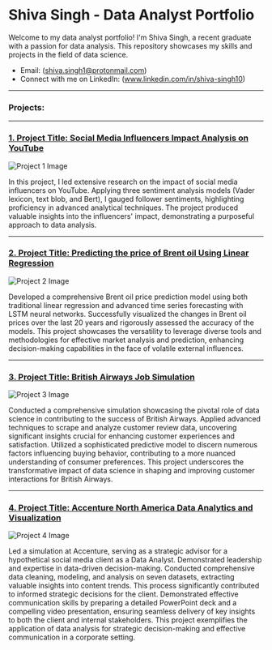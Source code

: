 # Shiva Singh - Data Analyst Portfolio

Welcome to my data analyst portfolio! I'm Shiva Singh, a recent graduate with a passion for data analysis. This repository showcases my skills and projects in the field of data science.

- Email: (shiva.singh1@protonmail.com)
- Connect with me on LinkedIn: (www.linkedin.com/in/shiva-singh10)

---

### **Projects:**
---

### [1. Project Title: Social Media Influencers Impact Analysis on YouTube](#)
![Project 1 Image](https://example.com/project1_image.jpg)

In this project, I led extensive research on the impact of social media influencers on YouTube. Applying three sentiment analysis models (Vader lexicon, text blob, and Bert), I gauged follower sentiments, highlighting proficiency in advanced analytical techniques. The project produced valuable insights into the influencers' impact, demonstrating a purposeful approach to data analysis.

---

### [2. Project Title: Predicting the price of Brent oil Using Linear Regression ](#)
![Project 2 Image](https://example.com/project2_image.jpg)

Developed a comprehensive Brent oil price prediction model using both traditional linear regression and advanced time series forecasting with LSTM neural networks. Successfully visualized the changes in Brent oil prices over the last 20 years and rigorously assessed the accuracy of the models. This project showcases the versatility to leverage diverse tools and methodologies for effective market analysis and prediction, enhancing decision-making capabilities in the face of volatile external influences.

---

### [3. Project Title: British Airways Job Simulation](#)
![Project 3 Image](https://example.com/project3_image.jpg)

Conducted a comprehensive simulation showcasing the pivotal role of data science in contributing to the success of British Airways. Applied advanced techniques to scrape and analyze customer review data, uncovering significant insights crucial for enhancing customer experiences and satisfaction. Utilized a sophisticated predictive model to discern numerous factors influencing buying behavior, contributing to a more nuanced understanding of consumer preferences. This project underscores the transformative impact of data science in shaping and improving customer interactions for British Airways.

---

### [4. Project Title: Accenture North America Data Analytics and Visualization ](#)
![Project 4 Image](https://example.com/project3_image.jpg)

Led a simulation at Accenture, serving as a strategic advisor for a hypothetical social media client as a Data Analyst. Demonstrated leadership and expertise in data-driven decision-making. Conducted comprehensive data cleaning, modeling, and analysis on seven datasets, extracting valuable insights into content trends. This process significantly contributed to informed strategic decisions for the client. Demonstrated effective communication skills by preparing a detailed PowerPoint deck and a compelling video presentation, ensuring seamless delivery of key insights to both the client and internal stakeholders. This project exemplifies the application of data analysis for strategic decision-making and effective communication in a corporate setting.


